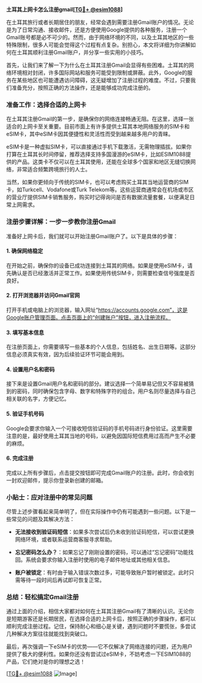 **土耳其上网卡怎么注册gmail[[TG💪+ @esim1088](https://t.me/s/esim1088)]**

在土耳其旅行或者长期居住的朋友，经常会遇到需要注册Gmail账户的情况。无论是为了日常沟通、接收邮件，还是方便使用Google提供的各种服务，注册一个Gmail账号都是必不可少的。然而，由于网络环境的不同，以及土耳其地区的一些特殊限制，很多人可能会觉得这个过程有点复杂。别担心，本文将详细为你讲解如何在土耳其顺利注册Gmail账户，并分享一些实用的小技巧。

首先，让我们来了解一下为什么在土耳其注册Gmail会显得有些困难。土耳其的网络环境相对封闭，许多国际网站和服务可能受到限制或屏蔽。此外，Google的服务在某些地区也可能遭遇访问障碍，这无疑增加了注册过程的难度。不过，只要我们准备充分，按照正确的方法操作，还是能够成功完成注册的。

### **准备工作：选择合适的上网卡**

在土耳其注册Gmail的第一步，是确保你的网络连接畅通无阻。在这里，选择一张适合的上网卡至关重要。目前市面上有许多提供土耳其本地网络服务的SIM卡和eSIM卡，其中eSIM卡因其便捷性和灵活性而受到越来越多用户的青睐。

eSIM卡是一种虚拟SIM卡，可以直接通过手机下载激活，无需物理插拔。如果你打算在土耳其长时间停留，推荐选择支持多国漫游的eSIM卡，比如ESIM1088提供的产品。这类卡不仅可以在土耳其使用，还能在全球多个国家和地区无缝切换网络，非常适合频繁跨境旅行的人士。

当然，如果你更倾向于传统的SIM卡，也可以考虑购买土耳其当地运营商的SIM卡，如Turkcell、Vodafone或Turk Telekom等。这些运营商通常会在机场或市区的营业厅提供SIM卡销售服务，购买时记得询问是否有数据流量套餐，以便满足日常上网需求。

### **注册步骤详解：一步一步教你注册Gmail**

准备好上网卡后，我们就可以开始注册Gmail账户了。以下是具体的步骤：

#### **1. 确保网络稳定**
在开始之前，确保你的设备已成功连接到土耳其的网络。如果是使用eSIM卡，请先确认是否已经激活并正常工作。如果使用传统SIM卡，则需要检查信号强度是否良好。

#### **2. 打开浏览器并访问Gmail官网**
打开手机或电脑上的浏览器，输入网址“https://accounts.google.com”，这是Google账户管理页面。点击页面上的“创建账户”按钮，进入注册流程。

#### **3. 填写基本信息**
在注册页面上，你需要填写一些基本的个人信息，包括姓名、出生日期等。这部分信息必须真实有效，因为后续验证环节可能会用到。

#### **4. 设置用户名和密码**
接下来是设置Gmail用户名和密码的部分。建议选择一个简单易记但又不容易被猜到的密码，同时确保包含字母、数字和特殊字符的组合。用户名则尽量选择与自己相关联的名字，方便记忆。

#### **5. 验证手机号码**
Google会要求你输入一个可接收短信验证码的手机号码进行身份验证。这里需要注意的是，最好使用土耳其当地的号码，以避免因国际短信费用过高而产生不必要的麻烦。

#### **6. 完成注册**
完成以上所有步骤后，点击提交按钮即可完成Gmail账户的注册。此时，你会收到一封欢迎邮件，提示你登录新创建的邮箱。

### **小贴士：应对注册中的常见问题**

尽管上述步骤看起来简单明了，但在实际操作中仍有可能遇到一些问题。以下是一些常见的问题及其解决方法：

- **无法接收到验证码短信**：如果多次尝试后仍未收到验证码短信，可以尝试更换网络环境，或者联系运营商客服寻求帮助。
  
- **忘记密码怎么办？**：如果忘记了刚刚设置的密码，可以通过“忘记密码”功能找回。系统会要求你输入注册时使用的电子邮件地址或其他相关信息。

- **账户被锁定**：有时由于输入错误次数过多，可能导致账户暂时被锁定。此时只需等待一段时间后再试即可恢复正常。

### **总结：轻松搞定Gmail注册**

通过上面的介绍，相信大家都对如何在土耳其注册Gmail有了清晰的认识。无论你是短期游客还是长期居民，在选择合适的上网卡后，按照正确的步骤操作，都可以顺利完成注册过程。记住，保持耐心和细心是关键，遇到问题时不要慌张，多尝试几种解决方案往往就能找到突破口。

最后，再次强调一下eSIM卡的优势——它不仅解决了网络连接的问题，还为用户提供了极大的便利性。如果你还没有尝试过eSIM卡，不妨考虑一下ESIM1088的产品，它们绝对是你的理想之选！

[[TG💪+ @esim1088](https://t.me/s/esim1088) ![Image](https://i.postimg.cc/4NQfJmqS/Snipaste-2025-05-13-00-14-12.png)]